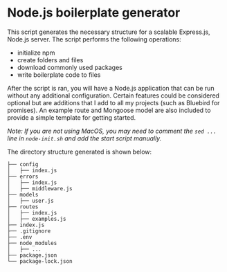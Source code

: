 # Node.js boilerplate generator

This script generates the necessary structure for a scalable Express.js, Node.js server.
The script performs the following operations:
- initialize npm
- create folders and files
- download commonly used packages
- write boilerplate code to files

After the script is ran, you will have a Node.js application that can be run without any additional configuration.
Certain features could be considered optional but are additions that I add to all my projects (such as Bluebird for promises). An example route and Mongoose model are also included to provide a simple template for getting started.

<i>Note: If you are not using MacOS, you may need to comment the `sed ...` line in `node-init.sh` and add the start script manually.</i>

The directory structure generated is shown below:

```
├── config
│   ├── index.js         
├── errors                    
│   ├── index.js   
│   ├── middleware.js     
├── models                    
│   ├── user.js   
├── routes    
│   ├── index.js                  
│   ├── examples.js      
├── index.js
├── .gitignore   
├── .env
├── node_modules
│   ├── ...    
├── package.json
└── package-lock.json            
```
